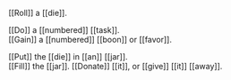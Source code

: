 [[Roll]] a [[die]].  
  
[[Do]] a [[numbered]] [[task]].  
[[Gain]] a [[numbered]] [[boon]] or [[favor]].  
  
[[Put]] the [[die]] in [[an]] [[jar]].  
[[Fill]] the [[jar]]. [[Donate]] [[it]], or [[give]] [[it]] [[away]].